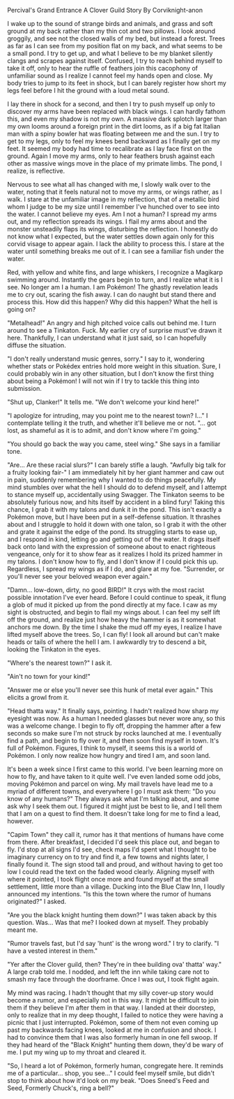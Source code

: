 Percival's Grand Entrance
A Clover Guild Story
By Corviknight-anon

I wake up to the sound of strange birds and animals, and grass and soft ground at my back rather than my thin cot and two pillows. I look around groggily, and see not the closed walls of my bed, but instead a forest. Trees as far as I can see from my position flat on my back, and what seems to be a small pond. I try to get up, and what I believe to be my blanket silently clangs and scrapes against itself. Confused, I try to reach behind myself to take it off, only to hear the ruffle of feathers join this cacophony of unfamiliar sound as I realize I cannot feel my hands open and close. My body tries to jump to its feet in shock, but I can barely register how short my legs feel before I hit the ground with a loud metal sound.

I lay there in shock for a second, and then I try to push myself up only to discover my arms have been replaced with black wings. I can hardly fathom this, and even my shadow is not my own.  A massive dark splotch larger than my own looms around a foreign print in the dirt looms, as if a big fat Italian man with a spiny bowler hat was floating between me and the sun. I try to get to my legs, only to feel my knees bend backward as I finally get on my feet. It seemed my body had time to recalibrate as I lay face first on the ground. Again I move my arms, only to hear feathers brush against each other as massive wings move in the place of my primate limbs. The pond, I realize, is reflective. 

Nervous to see what all has changed with me, I slowly walk over to the water, noting that it feels natural not to move my arms, or wings rather, as I walk. I stare at the unfamiliar image in my reflection, that of a metallic bird whom I judge to be my size until I remember I've hunched over to see into the water. I cannot believe my eyes. Am I not a human? I spread my arms out, and my reflection spreads its wings. I flail my arms about and the monster unsteadily flaps its wings, disturbing the reflection. I honestly do not know what I expected, but the water settles down again only for this corvid visage to appear again. I lack the ability to process this. I stare at the water until something breaks me out of it. I can see a familiar fish under the water. 

Red, with yellow and white fins, and large whiskers, I recognize a Magikarp swimming around. Instantly the gears begin to turn, and I realize what it is I see. No longer am I a human. I am Pokémon! The ghastly revelation leads me to cry out, scaring the fish away. I can do naught but stand there and process this. How did this happen? Why did this happen? What the hell is going on?

"Metalhead!" An angry and high pitched voice calls out behind me. I turn around to see a Tinkaton. Fuck. My earlier cry of surprise must've drawn it here. Thankfully, I can understand what it just said, so I can hopefully diffuse the situation.

"I don't really understand music genres, sorry." I say to it, wondering whether stats or Pokédex entries hold more weight in this situation. Sure, I could probably win in any other situation, but I don't know the first thing about being a Pokémon! I will not win if I try to tackle this thing into submission.

"Shut up, Clanker!" It tells me. "We don't welcome your kind here!"

"I apologize for intruding, may you point me to the nearest town? I..." I contemplate telling it the truth, and whether it'll believe me or not. "... got lost, as shameful as it is to admit, and don't know where I'm going."

"You should go back the way you came, steel wing." She says in a familiar tone.

"Are... Are these racial slurs?" I can barely stifle a laugh. "Awfully big talk for a fruity looking fair-" I am immediately hit by her giant hammer and caw out in pain, suddenly remembering why I wanted to do things peacefully. My mind stumbles over what the hell I should do to defend myself, and I attempt to stance myself up, accidentally using Swagger. The Tinkaton seems to be absolutely furious now, and hits itself by accident in a blind fury! Taking this chance, I grab it with my talons and dunk it in the pond. This isn't exactly a Pokémon move, but I have been put in a self-defense situation. It thrashes about and I struggle to hold it down with one talon, so I grab it with the other and grate it against the edge of the pond. Its struggling starts to ease up, and I respond in kind, letting go and getting out of the water. It drags itself back onto land with the expression of someone about to enact righteous vengeance, only for it to show fear as it realizes I hold its prized hammer in my talons. I don't know how to fly, and I don't know if I could pick this up. Regardless, I spread my wings as if I do, and glare at my foe. "Surrender, or you'll never see your beloved weapon ever again."

"Damn... low-down, dirty, no good BIRD!" It crys with the most racist possible innotation I've ever heard. Before I could continue to speak, it flung a glob of mud it picked up from the pond directly at my face. I caw as my sight is obstructed, and begin to flail my wings about. I can feel my self lift off the ground, and realize just how heavy the hammer is as it somewhat anchors me down. By the time I shake the mud off my eyes, I realize I have lifted myself above the trees. So, I can fly! I look all around but can't make heads or tails of where the hell I am. I awkwardly try to descend a bit, looking the Tinkaton in the eyes. 

"Where's the nearest town?" I ask it.

"Ain't no town for your kind!"

"Answer me or else you'll never see this hunk of metal ever again." This elicits a growl from it.

"Head thatta way." It finally says, pointing. I hadn't realized how sharp my eyesight was now. As a human I needed glasses but never wore any, so this was a welcome change. I begin to fly off, dropping the hammer after a few seconds so make sure I'm not struck by rocks launched at me. I eventually find a path, and begin to fly over it, and then soon find myself in town. It's full of Pokémon. Figures, I think to myself, it seems this is a world of Pokémon. I only now realize how hungry and tired I am, and soon land.

It's been a week since I first came to this world. I've been learning more on how to fly, and have taken to it quite well. I've even landed some odd jobs, moving Pokémon and parcel on wing. My mail travels have lead me to a myriad of different towns, and everywhere I go I must ask them: "Do you know of any humans?" They always ask what I'm talking about, and some ask why I seek them out. I figured it might just be best to lie, and I tell them that I am on a quest to find them. It doesn't take long for me to find a lead, however. 

"Capim Town" they call it, rumor has it that mentions of humans have come from there. After breakfast, I decided I'd seek this place out, and began to fly. I'd stop at all signs I'd see, check maps I'd spent what I thought to be imaginary currency on to try and find it, a few towns and nights later, I finally found it. The sign stood tall and proud, and without having to get too low I could read the text on the faded wood clearly. Aligning myself with where it pointed, I took flight once more and found myself at the small settlement, little more than a village. Ducking into the Blue Claw Inn, I loudly announced my intentions. "Is this the town where the rumor of humans originated?" I asked.

"Are you the black knight hunting them down?" I was taken aback by this question. Was... Was that me? I looked down at myself. They probably meant me.

"Rumor travels fast, but I'd say 'hunt' is the wrong word." I try to clarify. "I have a vested interest in them."

"Yer after the Clover guild, then? They're in thee building ova' thatta' way." A large crab told me. I nodded, and left the inn while taking care not to smash my face through the doorframe. Once I was out, I took flight again.

My mind was racing. I hadn't thought that my silly cover-up story would become a rumor, and especially not in this way. It might be difficult to join them if they believe I'm after them in that way. I landed at their doorstep, only to realize that in my deep thought, I failed to notice they were having a picnic that I just interrupted. Pokémon, some of them not even coming up past my backwards facing knees, looked at me in confusion and shock. I had to convince them that I was also formerly human in one fell swoop. If they had heard of the "Black Knight" hunting them down, they'd be wary of me. I put my wing up to my throat and cleared it.

"So, I heard a lot of Pokémon, formerly human, congregate here. It reminds me of a particular... shop, you see..." I could feel myself smile, but didn't stop to think about how it'd look on my beak. "Does Sneed's Feed and Seed, Formerly Chuck's, ring a bell?"
